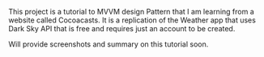 This project is a tutorial to MVVM design Pattern that I am learning from a website called Cocoacasts. It is a replication of the Weather app that uses Dark Sky API that is free and requires just an account to be created.

Will provide screenshots and summary on this tutorial soon. 
